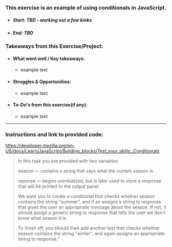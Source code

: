 <!-- Exercise title -->
### This exercise is an example of using conditionals in JavaScript.

<!-- Dates  -->
* ##### Start: TBD - working out a few kinks 
* ##### End: TBD

<!-- Takeaways -->
### Takeaways from this Exercise/Project:

- #### **What went well / Key takeaways:**
  * example text 

- #### **Struggles & Opportunities:**
  * example text 

- #### **To-Do's from this exercise(if any):**
  * example text 



---
<!-- Intruction / link to content -->
### Instructions and link to provided code: 

https://developer.mozilla.org/en-US/docs/Learn/JavaScript/Building_blocks/Test_your_skills:_Conditionals

>    In this task you are provided with two variables:
> 
>   season — contains a string that says what the current season is.
> 
  > reponse — begins uninitialized, but is later used to store a response that will be printed to the output panel.
> 
  > We want you to create a conditional that checks whether season contains the string "summer", and if so assigns a string to response that gives the user an appropriate message about the season. If not, it should assign a generic string to response that tells the user we don't know what season it is.
> 
  > To finish off, you should then add another test that checks whether season contains the string "winter", and again assigns an appropriate string to response."
